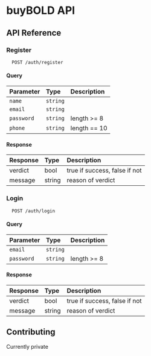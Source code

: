 # buyBOLD API

## API Reference

### Register

```http
  POST /auth/register
```

#### Query

| Parameter  | Type     | Description  |
| :--------- | :------- | :----------- |
| `name`     | `string` |              |
| `email`    | `string` |              |
| `password` | `string` | length >= 8  |
| `phone`    | `string` | length == 10 |

#### Response

| Response | Type   | Description                   |
| :------- | :----- | :---------------------------- |
| verdict  | bool   | true if success, false if not |
| message  | string | reason of verdict             |

### Login

```http
  POST /auth/login
```

#### Query

| Parameter  | Type     | Description |
| :--------- | :------- | :---------- |
| `email`    | `string` |             |
| `password` | `string` | length >= 8 |

#### Response

| Response | Type   | Description                   |
| :------- | :----- | :---------------------------- |
| verdict  | bool   | true if success, false if not |
| message  | string | reason of verdict             |

## Contributing

Currently private
